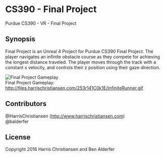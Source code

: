 # CS390 - Final Project
Purdue CS390 - VR - Final Project

## Synopsis

Final Project is an Unreal 4 Project for Purdue CS390 Final Project. The player navigates an infinite obstacle course as they compete for achieving the longest distance traveled. The player moves through the track with a constant x velocity, and controls their z position using their gaze direction.  

![Final Project Gameplay](http://f.cl.ly/items/3G0h3W1C2P0y2t0G0y1I/InfiniteRunner.gif)  
Final Project Gameplay: http://files.harrischristiansen.com/253r141C0k1E/InfiniteRunner.gif  

## Contributors

@HarrisChristiansen (http://www.harrischristiansen.com)  
@balderfer  

## License

Copyright 2016 Harris Christiansen and Ben Alderfer  
